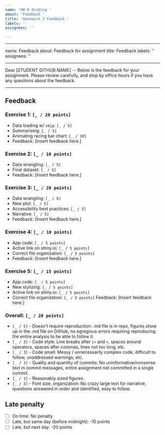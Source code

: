 ```yaml
---
name: 'HW 6 Grading '
about: 'Feedback '
title: 'Homework 2 Feedback '
labels: ''
assignees: ''

---
```


---
name: Feedback
about: Feedback for assignment
title: Feedback
labels: ''
assignees: ''

---

Dear [STUDENT GITHUB NAME] -- Below is the feedback for your assignment. Please review carefully, and stop by office hours if you have any questions about the feedback.

---

## Feedback

### Exercise 1: `[_ / 20 points]`

- Data loading w/ `skip`: `[_ / 5]`
- Summarising: `[_ / 5]`
- Animating racing bar chart: `[_ / 10]`
- Feedback: [Insert feedback here.]

### Exercise 2: `[_ / 10 points]`

  - Data wrangling: `[_ / 5]`
  - Final dataset: `[_ / 5]`
  - Feedback: [Insert feedback here.]


### Exercise 3: `[_ / 20 points]`

  - Data wrangling: `[_ / 5]`
  - New plot: `[_ / 5]`
  - Accessibility best practices: `[_ / 5]`
  - Narrative: `[_ / 5]`
  - Feedback: [Insert feedback here.]
  
### Exercise 4: `[_ / 10 points]`

- App code: `[_ / 5 points]`
- Active link on shiny.io: `[_ / 5 points]`
- Correct file organization: `[_ / 5 points]`
- Feedback: [Insert feedback here.]

### Exercise 5: `[_ / 15 points]`
- App code: `[_ / 5 points]`
- New stylizing: `[_ / 5 points]`
- Active link on shiny.io: `[_ / 5 points]`
- Correct file organization: `[_ / 5 points]`
Feedback: [Insert feedback here.]

### Overall: `[_ / 20 points]`

- `[_ / 5]` - Doesn't require reproduction: .md file is in repo, figures show up in the .md file on GitHub, no egregious errors requiring reproducing the entire analysis to be able to follow it.
- `[_ / 3]` - Code style: Line breaks after `|>` and `+`, spaces around operators, spaces after commas, lines not too long, etc.
- `[_ / 3]` - Code smell: Messy / unnecessarily complex code, difficult to follow, unaddressed warnings, etc.
- `[_ / 3]` - Quality and quantity of commits: No uninformative/nonsense text in commit messages, entire assignment not committed in a single commit.
- `[_ / 3]` - Reasonably sized figures.
- `[_ / 3]` - Font size, organization: No crazy large text for narrative, questions answered in order and identified, easy to follow.

## Late penalty

- [ ] On time: No penalty
- [ ] Late, but same day (before midnight): -10 points
- [ ] Late, but next day: -20 points
